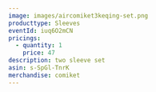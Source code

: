 ```yaml
---
image: images/aircomiket3keqing-set.png
producttype: Sleeves
eventId: iuq6O2mCN
pricings:
  - quantity: 1
    price: 47
description: two sleeve set
asin: s-SpGl-TnrK
merchandise: comiket
---
```

